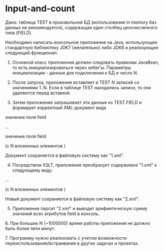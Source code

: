 # Input-and-count
Дано: таблица TEST в произвольной БД (использование in memory баз данных не рекомендуется), содержащая один столбец целочисленного типа (FIELD).

Необходимо написать консольное приложение на Java, использующее стандартную библиотеку JDK7 (желательно) либо JDK8 и реализующее следующий функционал:

1. Основной класс приложения должен следовать правилам JavaBean, то есть инициализироваться через setter'ы. Параметры инициализации - данные для подключения к БД и число N.

2. После запуска, приложение вставляет в TEST N записей со значениями 1..N. Если в таблице TEST находились записи, то они удаляются перед вставкой.

3. Затем приложение запрашивает эти данные из TEST.FIELD и формирует корректный XML-документ вида

<entries>

<entry>

<field>значение поля field</field>

</entry>

...

<entry>

<field>значение поля field</field>

</entry>

</entries>

(с N вложенных элементов <entry>)

Документ сохраняется в файловую систему как "1.xml".

4. Посредством XSLT, приложение преобразует содержимое "1.xml" к следующему виду:

<entries>

<entry field="значение поля field">

...

<entry field="значение поля field">

</entries>

(с N вложенных элементов <entry>)

Новый документ сохраняется в файловую систему как "2.xml".

5. Приложение парсит "2.xml" и выводит арифметическую сумму значений всех атрибутов field в консоль.

6.​ При больших N (~1000000) время работы приложения не должно быть более пяти минут.

7.​ Программу нужно реализовать с учетом возможности переиспользования/встраивания в других задачах и проектах.
